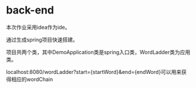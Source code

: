 # back-end


本次作业采用idea作为ide。

通过生成spring项目快速搭建。

项目共两个类，其中DemoApplication类是spring入口类，WordLadder类为应用类。

localhost:8080/wordLadder?start={startWord}&end={endWord}可以用来获得相应的wordChain
